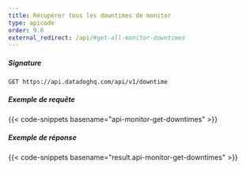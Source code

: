 ```yaml
---
title: Récupérer tous les downtimes de monitor
type: apicode
order: 9.6
external_redirect: /api/#get-all-monitor-downtimes
---
```


##### Signature
`GET https://api.datadoghq.com/api/v1/downtime`
##### Exemple de requête
{{< code-snippets basename="api-monitor-get-downtimes" >}}
##### Exemple de réponse
{{< code-snippets basename="result.api-monitor-get-downtimes" >}}